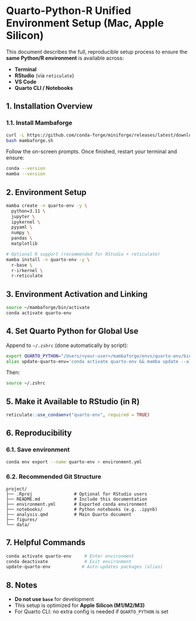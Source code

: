 
# Quarto-Python-R Unified Environment Setup (Mac, Apple Silicon)

<!-- [ ] Update Environment Setup Instructions -->


This document describes the full, reproducible setup process to ensure the **same Python/R environment** is available across:
- **Terminal**
- **RStudio** (via `reticulate`)
- **VS Code**
- **Quarto CLI / Notebooks**

## 1. Installation Overview

### 1.1. Install Mambaforge

```bash
curl -L https://github.com/conda-forge/miniforge/releases/latest/download/Mambaforge-MacOSX-arm64.sh -o mambaforge.sh
bash mambaforge.sh
```

Follow the on-screen prompts. Once finished, restart your terminal and ensure:

```bash
conda --version
mamba --version
```

## 2. Environment Setup

```bash
mamba create -n quarto-env -y \
  python=3.11 \
  jupyter \
  ipykernel \
  pyyaml \
  numpy \
  pandas \
  matplotlib

# Optional R support (recommended for RStudio + reticulate)
mamba install -n quarto-env -y \
  r-base \
  r-irkernel \
  r-reticulate
```

## 3. Environment Activation and Linking

```bash
source ~/mambaforge/bin/activate
conda activate quarto-env
```

## 4. Set Quarto Python for Global Use

Append to `~/.zshrc` (done automatically by script):

```bash
export QUARTO_PYTHON="/Users/<your-user>/mambaforge/envs/quarto-env/bin/python"
alias update-quarto-env='conda activate quarto-env && mamba update --all'
```

Then:

```bash
source ~/.zshrc
```

## 5. Make it Available to RStudio (in R)

```r
reticulate::use_condaenv("quarto-env", required = TRUE)
```

## 6. Reproducibility

### 6.1. Save environment

```bash
conda env export --name quarto-env > environment.yml
```

### 6.2. Recommended Git Structure

<!-- [ ] Update with actual Git Structure-->

```
project/
├── .Rproj                # Optional for RStudio users
├── README.md             # Include this documentation
├── environment.yml       # Exported conda environment
├── notebooks/            # Python notebooks (e.g. .ipynb)
├── analysis.qmd          # Main Quarto document
├── figures/
└── data/
```

## 7. Helpful Commands

```bash
conda activate quarto-env     # Enter environment
conda deactivate              # Exit environment
update-quarto-env            # Auto-updates packages (alias)
```

## 8. Notes

- **Do not use `base`** for development
- This setup is optimized for **Apple Silicon (M1/M2/M3)**
- For Quarto CLI: no extra config is needed if `QUARTO_PYTHON` is set